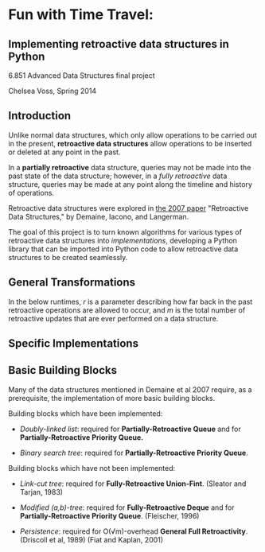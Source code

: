 Fun with Time Travel:
=====================

Implementing retroactive data structures in Python
--------------------------------------------------

6.851 Advanced Data Structures final project

Chelsea Voss, Spring 2014

Introduction
------------

Unlike normal data structures, which only allow operations to be carried out in the present, **retroactive data structures** allow operations to be inserted or deleted at any point in the past.

In a **partially retroactive** data structure, queries may not be made into the past state of the data structure; however, in a *fully retroactive* data structure, queries may be made at any point along the timeline and history of operations.

Retroactive data structures were explored in [the 2007 paper](http://erikdemaine.org/papers/Retroactive_TALG/paper.pdf) "Retroactive Data Structures," by Demaine, Iacono, and Langerman.

The goal of this project is to turn known algorithms for various types of retroactive data structures into *implementations*, developing a Python library that can be imported into Python code to allow retroactive data structures to be created seamlessly.

General Transformations
-----------------------

In the below runtimes, *r* is a parameter describing how far back in the past retroactive operations are allowed to occur, and *m* is the total number of retroactive updates that are ever performed on a data structure.

Specific Implementations
------------------------

Basic Building Blocks
---------------------

Many of the data structures mentioned in Demaine et al 2007 require, as a prerequisite, the implementation of more basic building blocks.

Building blocks which have been implemented:

* *Doubly-linked list*: required for **Partially-Retroactive Queue** and for **Partially-Retroactive Priority Queue.**

* *Binary search tree*: required for **Partially-Retroactive Priority Queue**.

Building blocks which have not been implemented:

* *Link-cut tree*: required for **Fully-Retroactive Union-Fint**. (Sleator and Tarjan, 1983)

* *Modified (a,b)-tree*: required for **Fully-Retroactive Deque** and for **Partially-Retroactive Priority Queue**. (Fleischer, 1996)

* *Persistence*: required for O(√m)-overhead **General Full Retroactivity**. (Driscoll et al, 1989) (Fiat and Kaplan, 2001)
